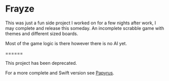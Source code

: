 Frayze
======
This was just a fun side project I worked on for a few nights after work, I may complete and release this someday.  An incomplete scrabble game with themes and different sized boards.  

Most of the game logic is there however there is no AI yet.

======

This project has been deprecated.

For a more complete and Swift version see [Papyrus](https://github.com/ChrisAU/Papyrus).
